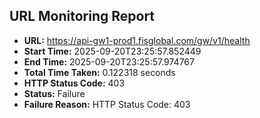 ## URL Monitoring Report

- **URL:** https://api-gw1-prod1.fisglobal.com/gw/v1/health
- **Start Time:** 2025-09-20T23:25:57.852449
- **End Time:** 2025-09-20T23:25:57.974767
- **Total Time Taken:** 0.122318 seconds
- **HTTP Status Code:** 403
- **Status:** Failure
- **Failure Reason:** HTTP Status Code: 403
